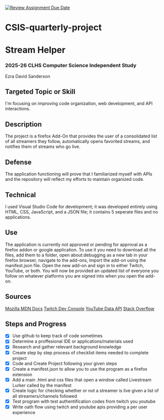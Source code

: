 [![Review Assignment Due Date](https://classroom.github.com/assets/deadline-readme-button-22041afd0340ce965d47ae6ef1cefeee28c7c493a6346c4f15d667ab976d596c.svg)](https://classroom.github.com/a/dkSCo0R2)
# CSIS-quarterly-project

# Stream Helper
### 2025-26 CLHS Computer Science Independent Study
Ezra David Sanderson

## Targeted Topic or Skill
I'm focusing on improving code organization, web development, and API interactions.

## Description
The project is a firefox Add-On that provides the user of a consolidated list of all streamers they follow, automatically opens favorited streams, and notifies them of streams who go live. 

## Defense
The application functioning will prove that I familiarized myself with APIs and the repository will reflect my efforts to maintain organized code.

## Technical
I used Visual Studio Code for development; it was developed entirely using HTML, CSS, JavaScript, and a JSON file; it contains 5 seperate files and no applications.

## Use
The application is currently not approved or pending for approval as a firefox addon or google application. To use it you need to download all the files, add them to a folder, open about:debugging as a new tab in your firefox browser, navigate to the add-ons, import the add-on using the manifest.json file. Open the new add-on and sign in to either Twitch, YouTube, or both. You will now be provided an updated list of everyone you follow on whatever platforms you are signed into when you open the add-on.

## Sources
[Mozilla MDN Docs](https://developer.mozilla.org/)
[Twitch Dev Console](http://dev.twitch.tv/)
[YouTube Data API](https://developers.google.com/youtube/v3)
[Stack Overflow](https://stackoverflow.com/)

## Steps and Progress 
- [X] Use github to keep track of code sometimes
- [X] Determine a proffesional IDE or applications/materials used
- [X] Research and gather relevant background knowledge 
- [X] Create step by step process of checklist items needed to complete project
- [X] Code and Create Project following your given steps
- [X] Create a manifest.json to allow you to use the program as a firefox extension
- [X] Add a main .html and css files that open a window called Livestream Lurker called by the manifest
- [X] Create logic for checking whether or not a streamer is live given a list of all streamers/channels followed
- [X] Test program with test authentification codes from twitch you youtube
- [X] Write oath flow using twitch and youtube apis providing a per user experience
